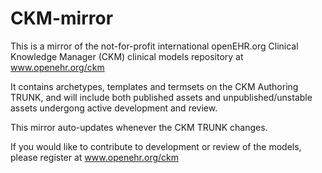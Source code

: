 CKM-mirror
==========

This is a mirror of the not-for-profit international openEHR.org Clinical Knowledge Manager (CKM) clinical models repository at www.openehr.org/ckm

It contains archetypes, templates and termsets on the CKM Authoring TRUNK, and will include both published assets and unpublished/unstable assets undergong active development and review.

This mirror auto-updates whenever the CKM TRUNK changes.

If you would like to contribute to development or review of the models, please register at www.openehr.org/ckm




